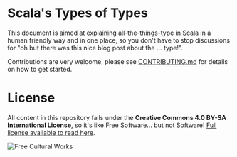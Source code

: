 Scala's Types of Types
======================

This document is aimed at explaining all-the-things-type in Scala in a human friendly way and in one place, so you don't have to stop discussions for "oh but there was this nice blog post about the ... type!".

Contributions are very welcome, please see [CONTRIBUTING.md](CONTRIBUTING.md) for details on how to get started.

License
=======
All content in this repository falls under the **Creative Commons 4.0 BY-SA International License**, so it's like Free Software... but not Software! [Full license available to read here](http://creativecommons.org/licenses/by-sa/4.0/deed.en).

![Free Cultural Works](http://creativecommons.org/images/deed/seal.png)
